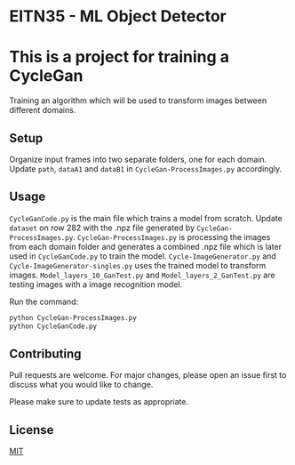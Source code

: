 # EITN35 - ML Object Detector

# This is a project for training a CycleGan

Training an algorithm which will be used to transform images between different domains.


## Setup
Organize input frames into two separate folders, one for each domain. Update `path`, `dataA1` and `dataB1` in `CycleGan-ProcessImages.py` accordingly.

## Usage
`CycleGanCode.py` is the main file which trains a model from scratch. Update `dataset` on row 282 with the .npz file generated by `CycleGan-ProcessImages.py`.
`CycleGan-ProcessImages.py` is processing the images from each domain folder and generates a combined .npz file which is later used in `CycleGanCode.py` to train the model.
`Cycle-ImageGenerator.py` and `Cycle-ImageGenerator-singles.py` uses the trained model to transform images.
`Model_layers_10_GanTest.py` and `Model_layers_2_GanTest.py` are testing images with a image recognition model.

Run the command:

```bash
python CycleGan-ProcessImages.py 
python CycleGanCode.py
```

## Contributing
Pull requests are welcome. For major changes, please open an issue first to discuss what you would like to change.

Please make sure to update tests as appropriate.

## License
[MIT](https://choosealicense.com/licenses/mit/)
